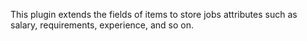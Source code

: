 This plugin extends the fields of items to store jobs attributes such as salary, requirements, experience, and so on.